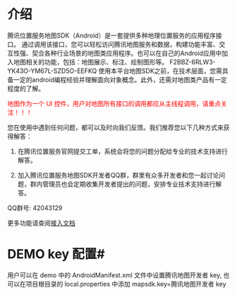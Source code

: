 # 介绍 #

腾讯位置服务地图SDK（Android）是一套提供多种地理位置服务的应用程序接口。 
通过调用该接口，您可以轻松访问腾讯地图服务和数据，构建功能丰富、交互性强、契合各种行业场景的地图类应用程序。也可以在自己的Android应用中加入地图相关的功能，包括：地图展示、标注、绘制图形等。 
F2BBZ-6RLW3-YK43O-YM67L-SZD5O-EEFKQ
使用本平台地图SDK之前，在技术层面，您需具备一定的android编程经验并理解面向对象概念。此外，还需对地图类产品有一定程度的了解。 

<span style="color:red">地图作为一个 UI 控件，用户对地图所有接口的调用都应从主线程调用，请重点关注！！！</span> 

您在使用中遇到任何问题，都可以及时向我们反馈。我们推荐您以下几种方式来获得解答：

1. 在腾讯位置服务官网提交工单，系统会将您的问题分配给专业的技术支持进行解答。 

2. 加入腾讯位置服务地图SDK开发者QQ群，群里有众多开发者和您一起讨论问题，群内管理员也会定期收集开发者提出的问题，安排专业技术支持进行解答。 

 QQ群号: 42043129 

更多功能请查阅[接入文档](https://tencentlbs.github.io/TencentMapDemo_Android/)

# DEMO key 配置#
用户可以在 demo 中的 AndroidManifest.xml 文件中设置腾讯地图开发者 key, 也可以在项目根目录的 local.properties 中添加 mapsdk.key=腾讯地图开发者 key